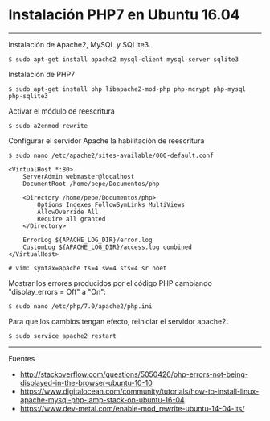 # Instalación PHP7 en Ubuntu 16.04
---

Instalación de Apache2, MySQL y SQLite3.

    $ sudo apt-get install apache2 mysql-client mysql-server sqlite3

Instalación de PHP7

    $ sudo apt-get install php libapache2-mod-php php-mcrypt php-mysql php-sqlite3
    
Activar el módulo de reescritura

    $ sudo a2enmod rewrite

Configurar el servidor Apache la habilitación de reescritura

    $ sudo nano /etc/apache2/sites-available/000-default.conf

~~~~    
<VirtualHost *:80>
	ServerAdmin webmaster@localhost
	DocumentRoot /home/pepe/Documentos/php

	<Directory /home/pepe/Documentos/php>
		Options Indexes FollowSymLinks MultiViews
		AllowOverride All
		Require all granted
	</Directory>

	ErrorLog ${APACHE_LOG_DIR}/error.log
	CustomLog ${APACHE_LOG_DIR}/access.log combined
</VirtualHost>

# vim: syntax=apache ts=4 sw=4 sts=4 sr noet
~~~~

Mostrar los errores producidos por el código PHP cambiando "display_errors = Off" a "On":

    $ sudo nano /etc/php/7.0/apache2/php.ini

Para que los cambios tengan efecto, reiniciar el servidor apache2:

    $ sudo service apache2 restart
    
--- 

Fuentes

+ http://stackoverflow.com/questions/5050426/php-errors-not-being-displayed-in-the-browser-ubuntu-10-10
+ https://www.digitalocean.com/community/tutorials/how-to-install-linux-apache-mysql-php-lamp-stack-on-ubuntu-16-04
+ https://www.dev-metal.com/enable-mod_rewrite-ubuntu-14-04-lts/
